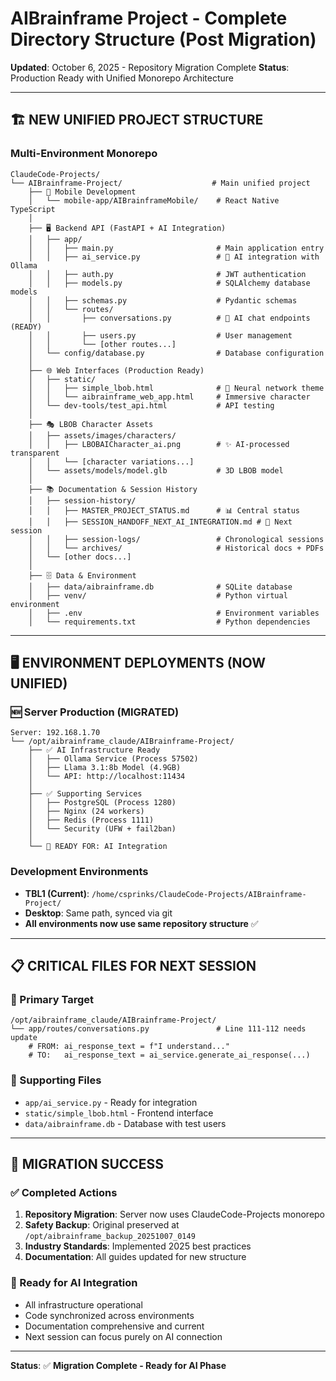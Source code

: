 # AIBrainframe Project - Complete Directory Structure (Post Migration)
**Updated**: October 6, 2025 - Repository Migration Complete
**Status**: Production Ready with Unified Monorepo Architecture

---

## 🏗️ **NEW UNIFIED PROJECT STRUCTURE**

### **Multi-Environment Monorepo**
```
ClaudeCode-Projects/
└── AIBrainframe-Project/                    # Main unified project
    ├── 📱 Mobile Development
    │   └── mobile-app/AIBrainframeMobile/    # React Native TypeScript
    │
    ├── 🖥️ Backend API (FastAPI + AI Integration)
    │   ├── app/
    │   │   ├── main.py                       # Main application entry
    │   │   ├── ai_service.py                 # 🚀 AI integration with Ollama
    │   │   ├── auth.py                       # JWT authentication
    │   │   ├── models.py                     # SQLAlchemy database models
    │   │   ├── schemas.py                    # Pydantic schemas
    │   │   └── routes/
    │   │       ├── conversations.py          # 🎯 AI chat endpoints (READY)
    │   │       ├── users.py                  # User management
    │   │       └── [other routes...]
    │   └── config/database.py                # Database configuration
    │
    ├── 🌐 Web Interfaces (Production Ready)
    │   ├── static/
    │   │   ├── simple_lbob.html              # 🎨 Neural network theme
    │   │   └── aibrainframe_web_app.html     # Immersive character
    │   └── dev-tools/test_api.html           # API testing
    │
    ├── 🎭 LBOB Character Assets
    │   ├── assets/images/characters/
    │   │   ├── LBOBAICharacter_ai.png        # ✨ AI-processed transparent
    │   │   └── [character variations...]
    │   └── assets/models/model.glb           # 3D LBOB model
    │
    ├── 📚 Documentation & Session History
    │   ├── session-history/
    │   │   ├── MASTER_PROJECT_STATUS.md      # 📊 Central status
    │   │   ├── SESSION_HANDOFF_NEXT_AI_INTEGRATION.md # 🚀 Next session
    │   │   ├── session-logs/                 # Chronological sessions
    │   │   └── archives/                     # Historical docs + PDFs
    │   └── [other docs...]
    │
    ├── 🗄️ Data & Environment
    │   ├── data/aibrainframe.db              # SQLite database
    │   ├── venv/                             # Python virtual environment
    │   ├── .env                              # Environment variables
    │   └── requirements.txt                  # Python dependencies
```

---

## 🖥️ **ENVIRONMENT DEPLOYMENTS (NOW UNIFIED)**

### **🆕 Server Production (MIGRATED)**
```
Server: 192.168.1.70
└── /opt/aibrainframe_claude/AIBrainframe-Project/
    ├── ✅ AI Infrastructure Ready
    │   ├── Ollama Service (Process 57502)
    │   ├── Llama 3.1:8b Model (4.9GB)
    │   └── API: http://localhost:11434
    │
    ├── ✅ Supporting Services
    │   ├── PostgreSQL (Process 1280)
    │   ├── Nginx (24 workers)
    │   ├── Redis (Process 1111)
    │   └── Security (UFW + fail2ban)
    │
    └── 🚀 READY FOR: AI Integration
```

### **Development Environments**
- **TBL1 (Current)**: `/home/csprinks/ClaudeCode-Projects/AIBrainframe-Project/`
- **Desktop**: Same path, synced via git
- **All environments now use same repository structure** ✅

---

## 📋 **CRITICAL FILES FOR NEXT SESSION**

### **🎯 Primary Target**
```
/opt/aibrainframe_claude/AIBrainframe-Project/
└── app/routes/conversations.py               # Line 111-112 needs update
    # FROM: ai_response_text = f"I understand..."
    # TO:   ai_response_text = ai_service.generate_ai_response(...)
```

### **🔧 Supporting Files**
- `app/ai_service.py` - Ready for integration
- `static/simple_lbob.html` - Frontend interface
- `data/aibrainframe.db` - Database with test users

---

## 🎊 **MIGRATION SUCCESS**

### **✅ Completed Actions**
1. **Repository Migration**: Server now uses ClaudeCode-Projects monorepo
2. **Safety Backup**: Original preserved at `/opt/aibrainframe_backup_20251007_0149`
3. **Industry Standards**: Implemented 2025 best practices
4. **Documentation**: All guides updated for new structure

### **🚀 Ready for AI Integration**
- All infrastructure operational
- Code synchronized across environments
- Documentation comprehensive and current
- Next session can focus purely on AI connection

---

**Status**: ✅ **Migration Complete - Ready for AI Phase**